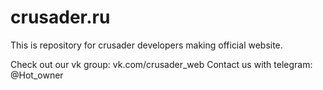 # crusader.ru

This is repository for crusader developers making official website.

Check out our vk group: vk.com/crusader_web
Contact us with telegram: @Hot_owner
